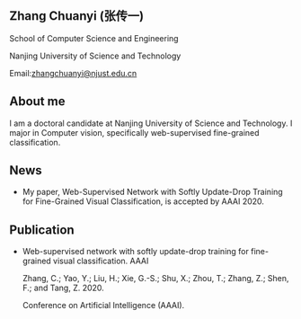 ## Zhang Chuanyi (张传一)

School of Computer Science and Engineering

Nanjing University of Science and Technology

Email:zhangchuanyi@njust.edu.cn

## About me

I am a doctoral candidate at Nanjing University of Science and Technology. I major in Computer vision, specifically web-supervised fine-grained classification.

## News

- My paper, Web-Supervised Network with Softly Update-Drop Training for Fine-Grained Visual Classification, is accepted by AAAI 2020.

## Publication
- Web-supervised network with softly update-drop training for fine-grained visual classification. AAAI

  Zhang, C.; Yao, Y.; Liu, H.; Xie, G.-S.; Shu, X.; Zhou, T.; Zhang, Z.; Shen, F.; and Tang, Z. 2020. 

  Conference on Artificial Intelligence (AAAI).


